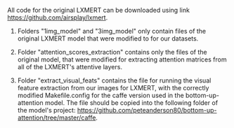 All code for the original LXMERT can be downloaded using link https://github.com/airsplay/lxmert.

1. Folders "1img_model" and "3img_model" only contain files of the original LXMERT model that were modified to for our datasets. 

2. Folder "attention_scores_extraction" contains only the files of the original model, that were modified for extracting attention matrices from all of the LXMERT's attentive layers.

3. Folder "extract_visual_feats" contains the file for running the visual feature extraction from our images for LXMERT, with the correctly modified Makefile.config for the caffe version used in the bottom-up-attention model. 
The file should be copied into the following folder of the model's project: https://github.com/peteanderson80/bottom-up-attention/tree/master/caffe.
